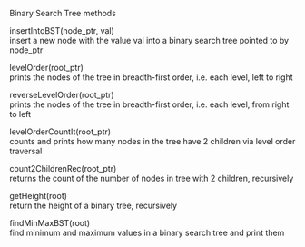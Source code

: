 Binary Search Tree methods  

insertIntoBST(node_ptr, val)  
insert a new node with the value val into a binary search tree pointed to by node_ptr  

levelOrder(root_ptr)  
prints the nodes of the tree in breadth-first order, i.e. each level, left to right  
  
reverseLevelOrder(root_ptr)  
prints the nodes of the tree in breadth-first order, i.e. each level, from right to left  

levelOrderCountIt(root_ptr)  
counts and prints how many nodes in the tree have 2 children via level order traversal  

count2ChildrenRec(root_ptr)  
returns the count of the number of nodes in tree with 2 children, recursively  

getHeight(root)  
return the height of a binary tree, recursively  

findMinMaxBST(root)  
find minimum and maximum values in a binary search tree and print them  

